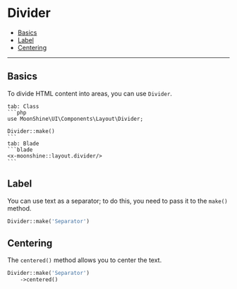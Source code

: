 # Divider

- [Basics](#basics)
- [Label](#label)
- [Centering](#centering)

---

<a name="basics"></a>
## Basics

To divide HTML content into areas, you can use `Divider`.

~~~tabs
tab: Class
```php
use MoonShine\UI\Components\Layout\Divider;

Divider::make()
```
tab: Blade
```blade
<x-moonshine::layout.divider/>
```
~~~

<a name="label"></a>
## Label

You can use text as a separator; to do this, you need to pass it to the `make()` method.

```php
Divider::make('Separator')
```

<a name="centering"></a>
## Centering

The `centered()` method allows you to center the text.

```php
Divider::make('Separator')
    ->centered()
```

